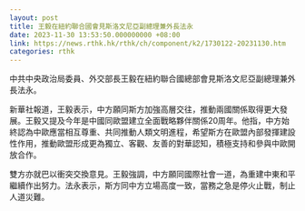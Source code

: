 ```yaml
---
layout: post
title: 王毅在紐約聯合國會見斯洛文尼亞副總理兼外長法永
date: 2023-11-30 13:53:50.000000000 +08:00
link: https://news.rthk.hk/rthk/ch/component/k2/1730122-20231130.htm
categories: rthk
---
```


中共中央政治局委員、外交部長王毅在紐約聯合國總部會見斯洛文尼亞副總理兼外長法永。

新華社報道，王毅表示，中方願同斯方加強高層交往，推動兩國關係取得更大發展。王毅又提及今年是中國同歐盟建立全面戰略夥伴關係20周年。他指，中方始終認為中歐應當相互尊重、共同推動人類文明進程，希望斯方在歐盟內部發揮建設性作用，推動歐盟形成更為獨立、客觀、友善的對華認知，積極支持和參與中歐開放合作。

雙方亦就巴以衝突交換意見。王毅強調，中方願同國際社會一道，為重建中東和平繼續作出努力。法永表示，斯方同中方立場高度一致，當務之急是停火止戰，制止人道災難。
